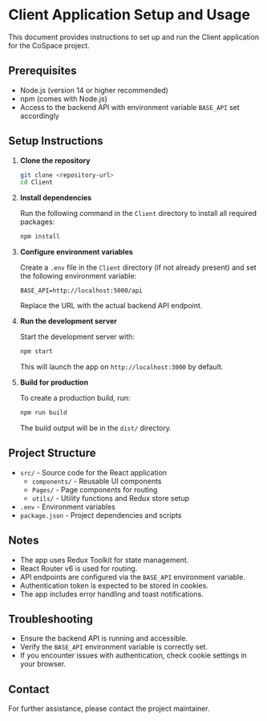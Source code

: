 # Client Application Setup and Usage

This document provides instructions to set up and run the Client application for the CoSpace project.

## Prerequisites

- Node.js (version 14 or higher recommended)
- npm (comes with Node.js)
- Access to the backend API with environment variable `BASE_API` set accordingly

## Setup Instructions

1. **Clone the repository**

   ```bash
   git clone <repository-url>
   cd Client
   ```

2. **Install dependencies**

   Run the following command in the `Client` directory to install all required packages:

   ```bash
   npm install
   ```

3. **Configure environment variables**

   Create a `.env` file in the `Client` directory (if not already present) and set the following environment variable:

   ```env
   BASE_API=http://localhost:5000/api
   ```

   Replace the URL with the actual backend API endpoint.

4. **Run the development server**

   Start the development server with:

   ```bash
   npm start
   ```

   This will launch the app on `http://localhost:3000` by default.

5. **Build for production**

   To create a production build, run:

   ```bash
   npm run build
   ```

   The build output will be in the `dist/` directory.

## Project Structure

- `src/` - Source code for the React application
  - `components/` - Reusable UI components
  - `Pages/` - Page components for routing
  - `utils/` - Utility functions and Redux store setup
- `.env` - Environment variables
- `package.json` - Project dependencies and scripts

## Notes

- The app uses Redux Toolkit for state management.
- React Router v6 is used for routing.
- API endpoints are configured via the `BASE_API` environment variable.
- Authentication token is expected to be stored in cookies.
- The app includes error handling and toast notifications.

## Troubleshooting

- Ensure the backend API is running and accessible.
- Verify the `BASE_API` environment variable is correctly set.
- If you encounter issues with authentication, check cookie settings in your browser.

## Contact

For further assistance, please contact the project maintainer.
